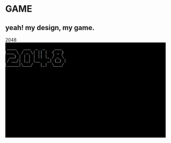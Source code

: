 # GAME
yeah! my design, my game.
----------
2048
![image](https://github.com/luofun/GAME/blob/master/2048/windows/console/gif/2048console.gif)
